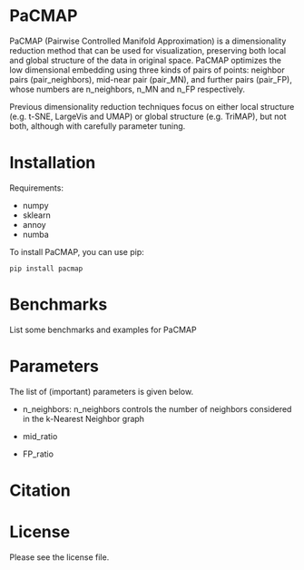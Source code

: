 # PaCMAP

PaCMAP (Pairwise Controlled Manifold Approximation) is a dimensionality reduction method that can be used for visualization, preserving both local and global structure of the data in original space. PaCMAP optimizes the low dimensional embedding using three kinds of pairs of points: neighbor pairs (pair_neighbors), mid-near pair (pair_MN), and further pairs (pair_FP), whose numbers are n_neighbors, n_MN and n_FP respectively.

Previous dimensionality reduction techniques focus on either local structure (e.g. t-SNE, LargeVis and UMAP) or global structure (e.g. TriMAP), but not both, although with carefully parameter tuning. 

# Installation
Requirements:
- numpy
- sklearn
- annoy
- numba

To install PaCMAP, you can use pip:

`pip install pacmap`

# Benchmarks

List some benchmarks and examples for PaCMAP

# Parameters

The list of (important) parameters is given below.

- n_neighbors: n_neighbors controls the number of neighbors considered in the k-Nearest Neighbor graph

- mid_ratio

- FP_ratio



# Citation

# License

Please see the license file.
